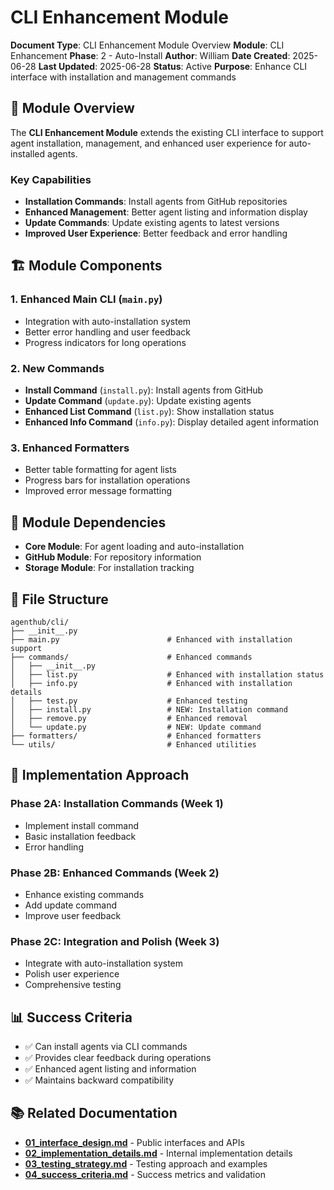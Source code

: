 # CLI Enhancement Module

**Document Type**: CLI Enhancement Module Overview
**Module**: CLI Enhancement
**Phase**: 2 - Auto-Install
**Author**: William
**Date Created**: 2025-06-28
**Last Updated**: 2025-06-28
**Status**: Active
**Purpose**: Enhance CLI interface with installation and management commands

## 🎯 **Module Overview**

The **CLI Enhancement Module** extends the existing CLI interface to support agent installation, management, and enhanced user experience for auto-installed agents.

### **Key Capabilities**
- **Installation Commands**: Install agents from GitHub repositories
- **Enhanced Management**: Better agent listing and information display
- **Update Commands**: Update existing agents to latest versions
- **Improved User Experience**: Better feedback and error handling

## 🏗️ **Module Components**

### **1. Enhanced Main CLI** (`main.py`)
- Integration with auto-installation system
- Better error handling and user feedback
- Progress indicators for long operations

### **2. New Commands**
- **Install Command** (`install.py`): Install agents from GitHub
- **Update Command** (`update.py`): Update existing agents
- **Enhanced List Command** (`list.py`): Show installation status
- **Enhanced Info Command** (`info.py`): Display detailed agent information

### **3. Enhanced Formatters**
- Better table formatting for agent lists
- Progress bars for installation operations
- Improved error message formatting

## 🔗 **Module Dependencies**

- **Core Module**: For agent loading and auto-installation
- **GitHub Module**: For repository information
- **Storage Module**: For installation tracking

## 📁 **File Structure**

```
agenthub/cli/
├── __init__.py
├── main.py                        # Enhanced with installation support
├── commands/                      # Enhanced commands
│   ├── __init__.py
│   ├── list.py                    # Enhanced with installation status
│   ├── info.py                    # Enhanced with installation details
│   ├── test.py                    # Enhanced testing
│   ├── install.py                 # NEW: Installation command
│   ├── remove.py                  # Enhanced removal
│   └── update.py                  # NEW: Update command
├── formatters/                    # Enhanced formatters
└── utils/                         # Enhanced utilities
```

## 🚀 **Implementation Approach**

### **Phase 2A: Installation Commands (Week 1)**
- Implement install command
- Basic installation feedback
- Error handling

### **Phase 2B: Enhanced Commands (Week 2)**
- Enhance existing commands
- Add update command
- Improve user feedback

### **Phase 2C: Integration and Polish (Week 3)**
- Integrate with auto-installation system
- Polish user experience
- Comprehensive testing

## 📊 **Success Criteria**

- ✅ Can install agents via CLI commands
- ✅ Provides clear feedback during operations
- ✅ Enhanced agent listing and information
- ✅ Maintains backward compatibility

## 📚 **Related Documentation**

- **[01_interface_design.md](01_interface_design.md)** - Public interfaces and APIs
- **[02_implementation_details.md](02_implementation_details.md)** - Internal implementation details
- **[03_testing_strategy.md](03_testing_strategy.md)** - Testing approach and examples
- **[04_success_criteria.md](04_success_criteria.md)** - Success metrics and validation

